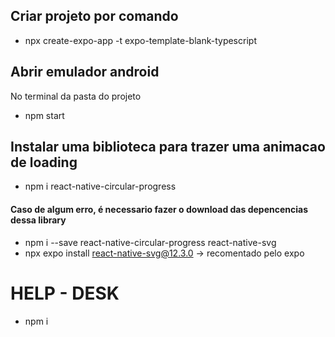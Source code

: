 ## Criar projeto por comando
- npx create-expo-app -t expo-template-blank-typescript

## Abrir emulador android
No terminal da pasta do projeto
- npm start

## Instalar uma biblioteca para trazer uma animacao de loading
- npm i react-native-circular-progress
#### Caso de algum erro, é necessario fazer o download das depencencias dessa library
- npm i --save react-native-circular-progress react-native-svg
- npx expo install react-native-svg@12.3.0 -> recomentado pelo expo

# HELP - DESK
- npm i